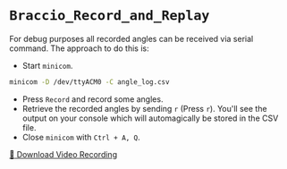 `Braccio_Record_and_Replay`
===========================
For debug purposes all recorded angles can be received via serial command. The approach to do this is:
* Start `minicom`.
```bash
minicom -D /dev/ttyACM0 -C angle_log.csv
```
* Press `Record` and record some angles.
* Retrieve the recorded angles by sending `r` (Press `r`). You'll see the output on your console which will automagically be stored in the CSV file.
* Close `minicom` with `Ctrl + A, Q`.

[:open_file_folder:	Download Video Recording](https://github.com/arduino-libraries/Arduino_Braccio_plusplus/raw/main/examples/Braccio_Record_and_Replay/retrieve-angles.mp4)
